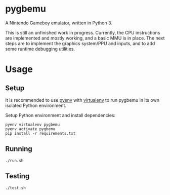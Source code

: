 # pygbemu

A Nintendo Gameboy emulator, written in Python 3.

This is still an unfinished work in progress.  Currently, the CPU instructions are implemented and mostly working, and a basic MMU is in place.  The next steps are to implement the graphics system/PPU and inputs, and to add some runtime debugging utilities.

# Usage

## Setup
It is recommended to use [pyenv](https://github.com/pyenv/pyenv) with [virtualenv](https://pypi.org/project/virtualenv/) to run pygbemu in its own isolated Python environment.

Setup Python environment and install dependencies:
```
pyenv virtualenv pygbemu
pyenv activate pygbemu
pip install -r requirements.txt
```

## Running

```
./run.sh
```

## Testing

```
./test.sh
```
